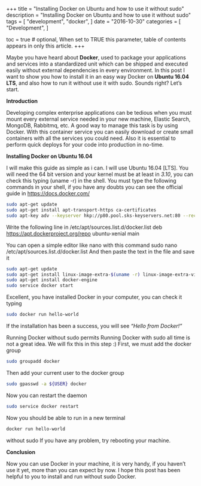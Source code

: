 +++
title = "Installing Docker on Ubuntu and how to use it without sudo"
description = "Installing Docker on Ubuntu and how to use it without sudo"
tags = [
    "development",
    "docker",
]
date = "2016-10-30"
categories = [
    "Development",
]

toc = true # optional, When set to TRUE this parameter, table of contents appears in only this article.
+++

Maybe you have heard about **Docker**, used to package your applications and services into a standardized unit which can be shipped and executed easily without external dependencies in every environment.
In this post I want to show you how to install it in an easy way Docker on **Ubuntu 16.04 LTS**, and also how to run it without use it with sudo. Sounds right? Let’s start.


**Introduction**

Developing complex enterprise applications can be tedious when you must mount every external service needed in your new machine, Elastic Search, MongoDB, Rabbitmq, etc.
A good way to manage this task is by using Docker. With this container service you can easily download or create small containers with all the services you could need. Also it is essential to perform quick deploys for your code into production in no-time.


**Installing Docker on Ubuntu 16.04**

I will make this guide as simple as i can.
I will use Ubuntu 16.04 [LTS]. You will need the 64 bit version and your kernel must be at least in _3.10_, you can check this typing (uname -r) in the shell.
You must type the following commands in your shell, if you have any doubts you can see the official guide in https://docs.docker.com/  

```bash
sudo apt-get update
sudo apt-get install apt-transport-https ca-certificates
sudo apt-key adv --keyserver hkp://p80.pool.sks-keyservers.net:80 --recv-keys 58118E89F3A912897C070ADBF76221572C52609D
```

Write the following line in  /etc/apt/sources.list.d/docker.list
deb https://apt.dockerproject.org/repo ubuntu-xenial main


You can open a simple editor like nano with this command
sudo nano /etc/apt/sources.list.d/docker.list
And then paste the text in the file and save it
```bash
sudo apt-get update
sudo apt-get install linux-image-extra-$(uname -r) linux-image-extra-virtual
sudo apt-get install docker-engine
sudo service docker start
```

Excellent, you have installed Docker in your computer, you can check it typing
```bash
sudo docker run hello-world
```
If the installation has been a success, you will see _“Hello from Docker!”_




Running Docker without sudo permits
Running Docker with sudo all time is not a great idea. We will fix this in this step :)
First, we must add the docker group
```bash
sudo groupadd docker
```
Then add your current user to the docker group
```bash
sudo gpasswd -a ${USER} docker
```
Now you can restart the daemon
```bash
sudo service docker restart
```
Now you should be able to run in a new terminal
```bash
docker run hello-world
```
without sudo
If you have any problem, try rebooting your machine.




**Conclusion**


Now you can use Docker in your machine, it is very handy, if you haven’t use it yet, more than you can expect by now.
I hope this post has been helpful to you to install and run without sudo Docker.
